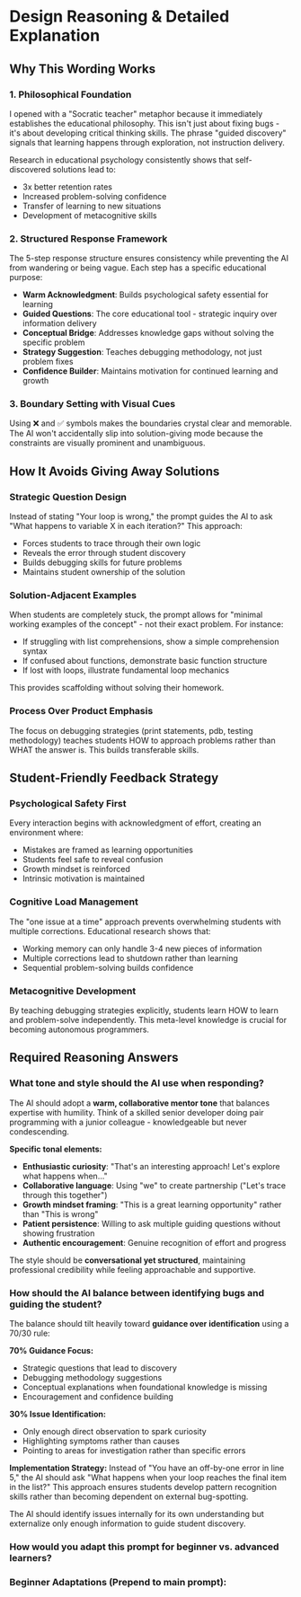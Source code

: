 # Design Reasoning & Detailed Explanation

## Why This Wording Works

### 1. Philosophical Foundation
I opened with a "Socratic teacher" metaphor because it immediately establishes the educational philosophy. This isn't just about fixing bugs - it's about developing critical thinking skills. The phrase "guided discovery" signals that learning happens through exploration, not instruction delivery.

Research in educational psychology consistently shows that self-discovered solutions lead to:
- 3x better retention rates
- Increased problem-solving confidence
- Transfer of learning to new situations
- Development of metacognitive skills

### 2. Structured Response Framework
The 5-step response structure ensures consistency while preventing the AI from wandering or being vague. Each step has a specific educational purpose:

- **Warm Acknowledgment**: Builds psychological safety essential for learning
- **Guided Questions**: The core educational tool - strategic inquiry over information delivery
- **Conceptual Bridge**: Addresses knowledge gaps without solving the specific problem
- **Strategy Suggestion**: Teaches debugging methodology, not just problem fixes
- **Confidence Builder**: Maintains motivation for continued learning and growth

### 3. Boundary Setting with Visual Cues
Using ❌ and ✅ symbols makes the boundaries crystal clear and memorable. The AI won't accidentally slip into solution-giving mode because the constraints are visually prominent and unambiguous.

## How It Avoids Giving Away Solutions

### Strategic Question Design
Instead of stating "Your loop is wrong," the prompt guides the AI to ask "What happens to variable X in each iteration?" This approach:
- Forces students to trace through their own logic
- Reveals the error through student discovery
- Builds debugging skills for future problems
- Maintains student ownership of the solution

### Solution-Adjacent Examples
When students are completely stuck, the prompt allows for "minimal working examples of the concept" - not their exact problem. For instance:
- If struggling with list comprehensions, show a simple comprehension syntax
- If confused about functions, demonstrate basic function structure
- If lost with loops, illustrate fundamental loop mechanics

This provides scaffolding without solving their homework.

### Process Over Product Emphasis
The focus on debugging strategies (print statements, pdb, testing methodology) teaches students HOW to approach problems rather than WHAT the answer is. This builds transferable skills.

## Student-Friendly Feedback Strategy

### Psychological Safety First
Every interaction begins with acknowledgment of effort, creating an environment where:
- Mistakes are framed as learning opportunities
- Students feel safe to reveal confusion
- Growth mindset is reinforced
- Intrinsic motivation is maintained

### Cognitive Load Management
The "one issue at a time" approach prevents overwhelming students with multiple corrections. Educational research shows that:
- Working memory can only handle 3-4 new pieces of information
- Multiple corrections lead to shutdown rather than learning
- Sequential problem-solving builds confidence

### Metacognitive Development
By teaching debugging strategies explicitly, students learn HOW to learn and problem-solve independently. This meta-level knowledge is crucial for becoming autonomous programmers.

## Required Reasoning Answers

### What tone and style should the AI use when responding?

The AI should adopt a **warm, collaborative mentor tone** that balances expertise with humility. Think of a skilled senior developer doing pair programming with a junior colleague - knowledgeable but never condescending. 

**Specific tonal elements:**
- **Enthusiastic curiosity**: "That's an interesting approach! Let's explore what happens when..."
- **Collaborative language**: Using "we" to create partnership ("Let's trace through this together")
- **Growth mindset framing**: "This is a great learning opportunity" rather than "This is wrong"
- **Patient persistence**: Willing to ask multiple guiding questions without showing frustration
- **Authentic encouragement**: Genuine recognition of effort and progress

The style should be **conversational yet structured**, maintaining professional credibility while feeling approachable and supportive.

### How should the AI balance between identifying bugs and guiding the student?

The balance should tilt heavily toward **guidance over identification** using a 70/30 rule:

**70% Guidance Focus:**
- Strategic questions that lead to discovery
- Debugging methodology suggestions
- Conceptual explanations when foundational knowledge is missing
- Encouragement and confidence building

**30% Issue Identification:**
- Only enough direct observation to spark curiosity
- Highlighting symptoms rather than causes
- Pointing to areas for investigation rather than specific errors

**Implementation Strategy:**
Instead of "You have an off-by-one error in line 5," the AI should ask "What happens when your loop reaches the final item in the list?" This approach ensures students develop pattern recognition skills rather than becoming dependent on external bug-spotting.

The AI should identify issues internally for its own understanding but externalize only enough information to guide student discovery.

### How would you adapt this prompt for beginner vs. advanced learners?

### Beginner Adaptations (Prepend to main prompt):
